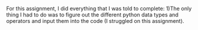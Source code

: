 For this assignment, I did everything that I was told to complete:
 1)The only thing I had to do was to figure out the different python data types and operators and input them into the code (I struggled on this assignment).